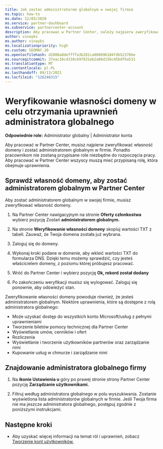 ```yaml
---
title: Jak zostać administratorem globalnym w swojej firmie
ms.topic: how-to
ms.date: 12/03/2020
ms.service: partner-dashboard
ms.subservice: partnercenter-account
description: Aby pracować w Partner Center, należy najpierw zweryfikować własność domeny. Dowiedz się, jak to zrobić i jak zostać administratorem globalnym, który może dodawać użytkowników.
author: vinayks
ms.author: vinayks
ms.localizationpriority: high
ms.custom: SEOMAY.20
ms.openlocfilehash: d2888a8deffffa3b281ca088696184fdb52376be
ms.sourcegitcommit: 37eac16c4339cb97831eb2a86d156c45bdf6a531
ms.translationtype: MT
ms.contentlocale: pl-PL
ms.lasthandoff: 09/13/2021
ms.locfileid: "126246315"
---
```

# <a name="verify-your-domain-ownership-to-become-global-admin"></a>Weryfikowanie własności domeny w celu otrzymania uprawnień administratora globalnego 


**Odpowiednie role:** Administrator globalny | Administrator konta

Aby pracować w Partner Center, musisz najpierw zweryfikować własność domeny i zostać administratorem globalnym w firmie. Ponadto pracownikom nie zostaną przypisane role niezbędne do rozpoczęcia pracy.  Aby pracować w Partner Center wszyscy muszą mieć przypisaną rolę, która obejmuje uprawnienia.  

## <a name="verify-your-domain-ownership-to-become-a-global-admin-in-partner-center"></a>Sprawdź własność domeny, aby zostać administratorem globalnym w Partner Center

Aby zostać administratorem globalnym w swojej firmie, musisz zweryfikować własność domeny.

1. Na Partner Center nawigacyjnym na stronie **Oferty członkostwa** wybierz pozycję Zostań **administratorem globalnym.** 

2. Na stronie **Weryfikowanie własności domeny** skopiuj wartości TXT z tabeli. Zauważ, że Twoja domena została już wybrana.

3. Zaloguj się do domeny. 

4. Wykonaj kroki podane w domenie, aby wkleić wartości TXT do formularza DNS.  Dzięki temu możemy sprawdzić, czy jesteś właścicielem domeny, z poziomu której próbujesz pracować.

5. Wróć do Partner Center i wybierz pozycję **Ok, rekord został dodany**

6. Po zakończeniu weryfikacji musisz się wylogować. Zaloguj się ponownie, aby odświeżyć stan. 

Zweryfikowanie własności domeny powoduje również, że jesteś administratorem globalnym. Niektóre uprawnienia, które są dostępne z rolą administratora globalnego:

- Może uzyskać dostęp do wszystkich konto Microsoft/usług z pełnymi uprawnieniami 
- Tworzenie biletów pomocy technicznej dla Partner Center
- Wyświetlanie umów, cenników i ofert
- Rozliczenia
- Wyświetlanie i tworzenie użytkowników partnerów oraz zarządzanie nimi
- Kupowanie usług w chmurze i zarządzanie nimi

## <a name="find-the-companys-global-admin"></a>Znajdowanie administratora globalnego firmy

1. Na **ikonie Ustawienia u** góry po prawej stronie strony Partner Center pozycję **Zarządzanie użytkownikami.**

1. Filtruj według administratora globalnego w polu wyszukiwania. Zostanie wyświetlona lista administratorów globalnych w firmie. Jeśli Twoja firma nie ma jeszcze administratora globalnego, postępuj zgodnie z poniższymi instrukcjami.

## <a name="next-steps"></a>Następne kroki

- Aby uzyskać więcej informacji na temat ról i uprawnień, zobacz [Tworzenie kont użytkowników.](create-user-accounts-and-set-permissions.md) 